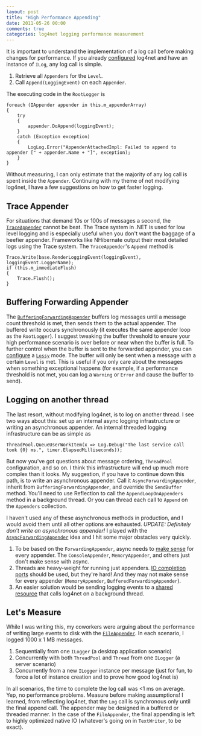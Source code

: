 ```yaml
---
layout: post
title: "High Performance Appending"
date: 2011-05-26 00:00
comments: true
categories: log4net logging performance measurement
---
```


It is important to understand the implementation of a log call before making changes for performance. If you already [configured][conf] log4net and have an instance of `ILog`, any log call is simple.

1. Retrieve all `Appenders` for the `Level`.
1. Call `Append(LoggingEvent)` on each `Appender`.

The executing code in the `RootLogger` is

```
foreach (IAppender appender in this.m_appenderArray) 
{ 
    try 
    { 
        appender.DoAppend(loggingEvent); 
    } 
    catch (Exception exception) 
    { 
        LogLog.Error("AppenderAttachedImpl: Failed to append to appender [" + appender.Name + "]", exception); 
    } 
}
```

Without measuring, I can only estimate that the majority of any log call is spent inside the `Appender`. Continuing with my theme of not modifying log4net, I have a few suggestions on how to get faster logging.

## Trace Appender

For situations that demand 10s or 100s of messages a second, the [`TraceAppender`][trace] cannot be beat. The Trace system in .NET is used for low level logging and is especially useful when you don't want the baggage of a beefier appender. Frameworks like NHibernate output their most detailed logs using the Trace system. The `TraceAppender`'s `Append` method is

```
Trace.Write(base.RenderLoggingEvent(loggingEvent), loggingEvent.LoggerName); 
if (this.m_immediateFlush) 
{ 
    Trace.Flush(); 
}
```

## Buffering Forwarding Appender

The [`BufferingForwardingAppender`][buff] buffers log messages until a message count threshold is met, then sends them to the actual appender. The buffered write occurs synchronously (it executes the same appender loop as the `RootLogger`). I suggest tweaking the buffer threshold to ensure your high performance scenario is over before or near when the buffer is full. To further control when the buffer is sent to the forwarded appender, you can [configure][lossy] a [`Lossy`][buff-mode] mode. The buffer will only be sent when a message with a certain `Level` is met. This is useful if you only care about the messages when something exceptional happens (for example, if a performance threshold is not met, you can log a `Warning` or `Error` and cause the buffer to send).

## Logging on another thread

The last resort, without modifying log4net, is to log on another thread. I see two ways about this: set up an internal async logging infrastructure or writing an asynchronous appender. An internal threaded logging infrastructure can be as simple as

```
ThreadPool.QueueUserWorkItem(x => Log.Debug("The last service call took {0} ms.", timer.ElapsedMilliseconds));
```

But now you've got questions about message ordering, `ThreadPool` configuration, and so on. I think this infrastructure will end up much more complex than it looks. My suggestion, if you have to continue down this path, is to write an asynchronous appender. Call it `AsyncForwardingAppender`, inherit from `BufferingForwardingAppender`, and override the `SendBuffer` method. You'll need to use Reflection to call the `AppendLoopOnAppenders` method in a background thread. Or you can thread each call to `Append` on the `Appenders` collection.

I haven't used any of these asynchronous methods in production, and I would avoid them until all other options are exhausted. *UPDATE: Definitely don't write an asynchronous appender!*
I played with the [`AsyncForwardingAppender`][repo] idea and I hit some major obstacles very quickly. 

1. To be based on the `ForwardingAppender`, async needs to [make sense][sense] for every appender. The `ConsoleAppender`, `MemoryAppender`, and others just don't make sense with async. 
1. Threads are heavy-weight for running just appenders. [IO completion ports][io-ports] should be used, but they're hard! And they may not make sense for every appender (`MemoryAppender`, `BufferedForwardingAppender`).
1. An easier solution would be sending logging events to a [shared resource][log-svc] that calls log4net on a background thread.

## Let's Measure
While I was writing this, my coworkers were arguing about the performance of writing large events to disk with the [`FileAppender`][file]. In each scenario, I logged 1000 x 1 MB messages.

1. Sequentially from one `ILogger` (a desktop application scenario)
1. Concurrently with both `ThreadPool` and `Thread` from one `ILogger` (a server scenario)
1. Concurrently from a new `ILogger` instance per message (just for fun, to force a lot of instance creation and to prove how good log4net is)

In all scenarios, the time to complete the log call was <1 ms on average. Yep, no performance problems. Measure before making assumptions! I learned, from reflecting log4net, that the `Log` call is synchronous only until the final append call. The appender may be designed in a buffered or threaded manner. In the case of the `FileAppender`, the final appending is left to highly optimized native IO (whatever's going on in `TextWriter`, to be exact).

 [conf]: http://logging.apache.org/log4net/release/config-examples.html
 [trace]: http://logging.apache.org/log4net/release/sdk/log4net.Appender.TraceAppender.html
 [buff]: http://logging.apache.org/log4net/release/sdk/log4net.Appender.BufferingForwardingAppender.html
 [buff-mode]: http://logging.apache.org/log4net/release/sdk/log4net.Appender.BufferingAppenderSkeleton.Lossy.html
 [buff-skel]: http://logging.apache.org/log4net/release/sdk/log4net.Appender.BufferingAppenderSkeleton.html
 [lossy]: http://www.beefycode.com/post/Log4Net-Tutorial-pt-8-Lossy-Logging.aspx
 [repo]: https://github.com/AnthonyMastrean/log4net.intro/blob/master/Intro.Contrib/Appender/AsyncForwardingAppender.cs
 [sense]: http://www.l4ndash.com/Log4NetMailArchive/tabid/70/forumid/1/postid/15068/view/topic/Default.aspx
 [io-ports]: http://marcgravell.blogspot.com/2009/02/async-without-pain.html
 [log-svc]: http://www.mail-archive.com/log4net-user@logging.apache.org/msg02168.html
 [file]: http://logging.apache.org/log4net/release/sdk/log4net.Appender.FileAppender.html
